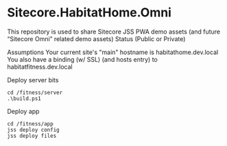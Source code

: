 # Sitecore.HabitatHome.Omni
This repository is used to share Sitecore JSS PWA demo assets (and future “Sitecore Omni” related demo assets) Status (Public or Private)

Assumptions
    Your current site's "main" hostname is habitathome.dev.local
    You also have a binding (w/ SSL) (and hosts entry) to habitatfitness.dev.local

Deploy server bits

    cd /fitness/server
    .\build.ps1
    
Deploy app

    cd /fitness/app
    jss deploy config
    jss deploy files
